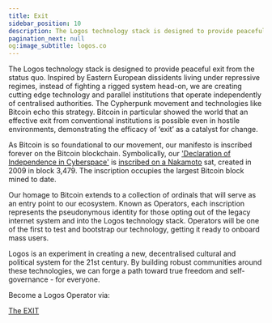 ```yaml
---
title: Exit
sidebar_position: 10
description: The Logos technology stack is designed to provide peaceful exit from the status quo.
pagination_next: null
og:image_subtitle: logos.co
---
```


The Logos technology stack is designed to provide peaceful exit from the status quo. Inspired by Eastern European dissidents living under repressive regimes, instead of fighting a rigged system head-on, we are creating cutting edge technology and parallel institutions that operate independently of centralised authorities.
The Cypherpunk movement and technologies like Bitcoin echo this strategy. Bitcoin in particular showed the world that an effective exit from conventional institutions is possible even in hostile environments, demonstrating the efficacy of ‘exit’ as a catalyst for change. 

As Bitcoin is so foundational to our movement, our manifesto is inscribed forever on the Bitcoin blockchain. Symbolically, our <a href="https://press.logos.co/article/logos-a-declaration-of-independence-in-cyberspace" target="_blank">'Declaration of Independence in Cyberspace'</a> is <a href="https://www.ord.io/70614708" target="_blank">inscribed on a Nakamoto</a> sat, created in 2009 in block 3,479. The inscription occupies the largest Bitcoin block mined to date.

Our homage to Bitcoin extends to a collection of ordinals that will serve as an entry point to our ecosystem. Known as Operators, each inscription represents the pseudonymous identity for those opting out of the legacy internet system and into the Logos technology stack. Operators will be one of the first to test and bootstrap our technology, getting it ready to onboard mass users.

Logos is an experiment in creating a new, decentralised cultural and political system for the 21st century. By building robust communities around these technologies, we can forge a path toward true freedom and self-governance - for everyone.

Become a Logos Operator via: 

<a href="https://exit.logos.co/" target="_blank">The EXIT</a>

